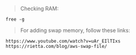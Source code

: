 

> Checking RAM:

```
free -g
```

> For adding swap memory, follow these links:

```
https://www.youtube.com/watch?v=uAr_EIlTIxs
https://rietta.com/blog/aws-swap-file/

```

